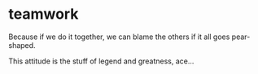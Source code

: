 # teamwork

Because if we do it together, we can blame the others
if it all goes pear-shaped.

This attitude is the stuff of legend and greatness, ace...

